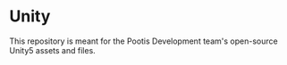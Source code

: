 # Unity

This repository is meant for the Pootis Development team's open-source Unity5 assets and files.
